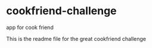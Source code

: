 # cookfriend-challenge
app for cook friend


This is the readme file for the great cookfriend challenge

